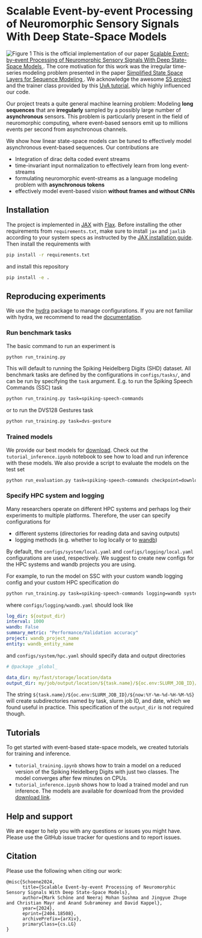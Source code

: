 # Scalable Event-by-event Processing of Neuromorphic Sensory Signals With Deep State-Space Models
![Figure 1](docs/figures/figure1.png)
This is the official implementation of our paper [Scalable Event-by-event Processing of Neuromorphic Sensory Signals With Deep State-Space Models
](https://arxiv.org/abs/2404.18508).
The core motivation for this work was the irregular time-series modeling problem presented in the paper [Simplified State Space Layers for Sequence Modeling
](https://arxiv.org/abs/2208.04933). 
We acknowledge the awesome [S5 project](https://github.com/lindermanlab/S5) and the trainer class provided by this [UvA tutorial](https://uvadlc-notebooks.readthedocs.io/en/latest/tutorial_notebooks/guide4/Research_Projects_with_JAX.html), which highly influenced our code.

Our project treats a quite general machine learning problem:
Modeling **long sequences** that are **irregularly** sampled by a possibly large number of **asynchronous** sensors.
This problem is particularly present in the field of neuromorphic computing, where event-based sensors emit up to millions events per second from asynchronous channels.

We show how linear state-space models can be tuned to effectively model asynchronous event-based sequences.
Our contributions are
- Integration of dirac delta coded event streams
- time-invariant input normalization to effectively learn from long event-streams
- formulating neuromorphic event-streams as a language modeling problem with **asynchronous tokens**
- effectively model event-based vision **without frames and without CNNs** 

## Installation
The project is implemented in [JAX](https://github.com/google/jax) with [Flax](https://flax.readthedocs.io/en/latest/).
Before installing the other requirements from `requirements.txt`, make sure to install `jax` and `jaxlib` according to your system specs as instructed by the [JAX installation guide](https://github.com/google/jax?tab=readme-ov-file#installation).
Then install the requirements with
```bash
pip install -r requirements.txt
```
and install this repository
```bash
pip install -e .
```
## Reproducing experiments
We use the [hydra](https://hydra.cc/docs/intro/) package to manage configurations.
If you are not familiar with hydra, we recommend to read the [documentation](https://hydra.cc/docs/intro/).

### Run benchmark tasks
The basic command to run an experiment is
```bash
python run_training.py
```
This will default to running the Spiking Heidelberg Digits (SHD) dataset.
All benchmark tasks are defined by the configurations in `configs/tasks/`, and can be run by specifying the `task` argument.
E.g. to run the Spiking Speech Commands (SSC) task
```bash
python run_training.py task=spiking-speech-commands
```
or to run the DVS128 Gestures task
```bash
python run_training.py task=dvs-gesture
```

### Trained models
We provide our best models for [download](https://datashare.tu-dresden.de/s/g2dQCi792B8DqnC).
Check out the `tutorial_inference.ipynb` notebook to see how to load and run inference with these models.
We also provide a script to evaluate the models on the test set
```bash
python run_evaluation.py task=spiking-speech-commands checkpoint=downloaded/model/SSC
```


### Specify HPC system and logging
Many researchers operate on different HPC systems and perhaps log their experiments to multiple platforms.
Therefore, the user can specify configurations for 
- different systems (directories for reading data and saving outputs)
- logging methods (e.g. whether to log locally or to [wandb](https://wandb.ai/))

By default, the `configs/system/local.yaml` and `configs/logging/local.yaml` configurations are used, respectively.
We suggest to create new configs for the HPC systems and wandb projects you are using.

For example, to run the model on SSC with your custom wandb logging config and your custom HPC specification do
```bash
python run_training.py task=spiking-speech-commands logging=wandb system=hpc
```
where `configs/logging/wandb.yaml` should look like
```yaml
log_dir: ${output_dir}
interval: 1000
wandb: False
summary_metric: "Performance/Validation accuracy"
project: wandb_project_name
entity: wandb_entity_name
```
and `configs/system/hpc.yaml` should specify data and output directories
```yaml
# @package _global_

data_dir: my/fast/storage/location/data
output_dir: my/job/output/location/${task.name}/${oc.env:SLURM_JOB_ID}/${now:%Y-%m-%d-%H-%M-%S}
```
The string `${task.name}/${oc.env:SLURM_JOB_ID}/${now:%Y-%m-%d-%H-%M-%S}` will create subdirectories named by task, slurm job ID, and date,
which we found useful in practice.
This specification of the `output_dir` is not required though.

## Tutorials
To get started with event-based state-space models, we created tutorials for training and inference.
- `tutorial_training.ipynb` shows how to train a model on a reduced version of the Spiking Heidelberg Digits with just two classes. The model converges after few minutes on CPUs.
- `tutorial_inference.ipynb` shows how to load a trained model and run inference. The models are available for download from the provided [download link](https://datashare.tu-dresden.de/s/g2dQCi792B8DqnC).

## Help and support
We are eager to help you with any questions or issues you might have. 
Please use the GitHub issue tracker for questions and to report issues.

## Citation
Please use the following when citing our work:
```
@misc{Schoene2024,
      title={Scalable Event-by-event Processing of Neuromorphic Sensory Signals With Deep State-Space Models}, 
      author={Mark Schöne and Neeraj Mohan Sushma and Jingyue Zhuge and Christian Mayr and Anand Subramoney and David Kappel},
      year={2024},
      eprint={2404.18508},
      archivePrefix={arXiv},
      primaryClass={cs.LG}
}
```
